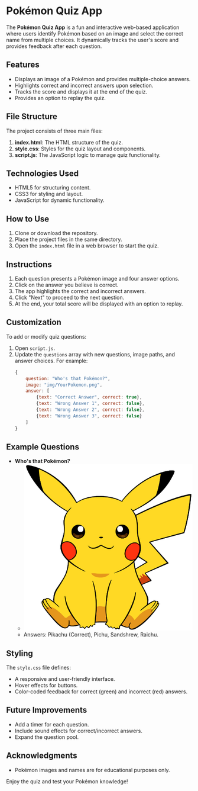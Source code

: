 # Pokémon Quiz App

The **Pokémon Quiz App** is a fun and interactive web-based application where users identify Pokémon based on an image and select the correct name from multiple choices. It dynamically tracks the user's score and provides feedback after each question.

## Features
- Displays an image of a Pokémon and provides multiple-choice answers.
- Highlights correct and incorrect answers upon selection.
- Tracks the score and displays it at the end of the quiz.
- Provides an option to replay the quiz.

## File Structure
The project consists of three main files:
1. **index.html**: The HTML structure of the quiz.
2. **style.css**: Styles for the quiz layout and components.
3. **script.js**: The JavaScript logic to manage quiz functionality.

## Technologies Used
- HTML5 for structuring content.
- CSS3 for styling and layout.
- JavaScript for dynamic functionality.

## How to Use
1. Clone or download the repository.
2. Place the project files in the same directory.
3. Open the `index.html` file in a web browser to start the quiz.

## Instructions
1. Each question presents a Pokémon image and four answer options.
2. Click on the answer you believe is correct.
3. The app highlights the correct and incorrect answers.
4. Click "Next" to proceed to the next question.
5. At the end, your total score will be displayed with an option to replay.

## Customization
To add or modify quiz questions:
1. Open `script.js`.
2. Update the `questions` array with new questions, image paths, and answer choices. For example:
    ```javascript
    {
        question: "Who's that Pokémon?",
        image: "img/YourPokemon.png",
        answer: [
            {text: "Correct Answer", correct: true},
            {text: "Wrong Answer 1", correct: false},
            {text: "Wrong Answer 2", correct: false},
            {text: "Wrong Answer 3", correct: false}
        ]
    }
    ```

## Example Questions
- **Who's that Pokémon?**
  - ![Example](img/Pikachu.png)
  - Answers: Pikachu (Correct), Pichu, Sandshrew, Raichu.

## Styling
The `style.css` file defines:
- A responsive and user-friendly interface.
- Hover effects for buttons.
- Color-coded feedback for correct (green) and incorrect (red) answers.

## Future Improvements
- Add a timer for each question.
- Include sound effects for correct/incorrect answers.
- Expand the question pool.

## Acknowledgments
- Pokémon images and names are for educational purposes only.

Enjoy the quiz and test your Pokémon knowledge!

